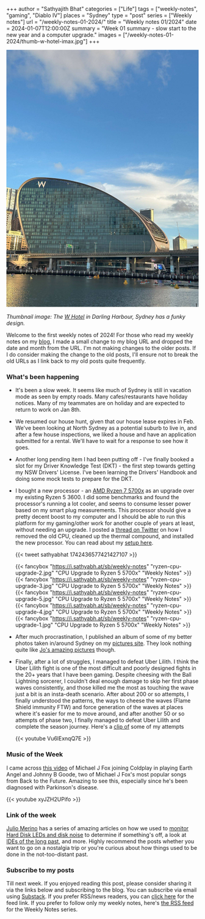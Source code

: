 +++
author = "Sathyajith Bhat"
categories = ["Life"]
tags = ["weekly-notes", "gaming", "Diablo IV"]
places = "Sydney"
type = "post"
series = ["Weekly notes"]
url = "/weekly-notes-01-2024/"
title = "Weekly notes 01/2024"
date = 2024-01-07T12:00:00Z
summary = "Week 01 summary - slow start to the new year and a computer upgrade."
images = ["/weekly-notes-01-2024/thumb-w-hotel-imax.jpg"]
+++

![](thumb-w-hotel-imax.jpg)

_Thumbnail image: The [W Hotel](https://www.darlingharbour.com/stay/w-sydney) in Darling Harbour, Sydney has a funky design._ 

Welcome to the first weekly notes of 2024! For those who read my weekly notes on my [blog](https://sathyabh.at), I made a small change to my blog URL and dropped the date and month from the URL. I'm not making changes to the older posts. If I do consider making the change to the old posts, I'll ensure not to break the old URLs as I link back to my old posts quite frequently.

### What's been happening

* It's been a slow week. It seems like much of Sydney is still in vacation mode as seen by empty roads. Many cafes/restaurants have holiday notices. Many of my teammates are on holiday and are expected to return to work on Jan 8th. 
* We resumed our house hunt, given that our house lease expires in Feb. We've been looking at North Sydney as a potential suburb to live in, and after a few house inspections, we liked a house and have an application submitted for a rental. We'll have to wait for a response to see how it goes.
* Another long pending item I had been putting off - I've finally booked a slot for my Driver Knowledge Test (DKT) - the first step towards getting my NSW Drivers' License. I've been learning the Drivers' Handbook and doing some mock tests to prepare for the DKT. 
* I bought a new processor - an [AMD Ryzen 7 5700x](https://www.amd.com/en/products/cpu/amd-ryzen-7-5700x) as an upgrade over my existing Ryzen 5 3600. I did some benchmarks and found the processor's running a lot cooler, and seems to consume lesser power based on my smart plug measurements. This processor should give a pretty decent boost to my computer and I should be able to run this platform for my gaming/other work for another couple of years at least, without needing an upgrade. I posted a [thread on Twitter](https://twitter.com/SathyaBhat/status/1742436577421427107) on how I removed the old CPU, cleaned up the thermal compound, and installed the new processor. You can read about my [setup here](/setup).

  {{< tweet sathyabhat 1742436577421427107 >}}

  {{< fancybox "https://i.sathyabh.at/sb/weekly-notes" "ryzen-cpu-upgrade-2.jpg" "CPU Upgrade to Ryzen 5 5700x" "Weekly Notes" >}}
  {{< fancybox "https://i.sathyabh.at/sb/weekly-notes" "ryzen-cpu-upgrade-3.jpg" "CPU Upgrade to Ryzen 5 5700x" "Weekly Notes" >}}
  {{< fancybox "https://i.sathyabh.at/sb/weekly-notes" "ryzen-cpu-upgrade-5.jpg" "CPU Upgrade to Ryzen 5 5700x" "Weekly Notes" >}}
  {{< fancybox "https://i.sathyabh.at/sb/weekly-notes" "ryzen-cpu-upgrade-4.jpg" "CPU Upgrade to Ryzen 5 5700x" "Weekly Notes" >}}
  {{< fancybox "https://i.sathyabh.at/sb/weekly-notes" "ryzen-cpu-upgrade-1.jpg" "CPU Upgrade to Ryzen 5 5700x" "Weekly Notes" >}}
* After much procrastination, I published an album of some of my better photos taken in/around Sydney on my [pictures site](https://pics.sathyabh.at/sydney-city-scapes-2). They look nothing quite like [Jo's amazing pictures](https://joshenoy.me) though.

* Finally, after a lot of struggles, I managed to defeat Uber Lilith. I think the Uber Lilith fight is one of the most difficult and poorly designed fights in the 20+ years that I have been gaming. Despite cheesing with the Ball Lightning sorcerer, I couldn't deal enough damage to skip her first phase waves consistently, and those killed me the most as touching the wave just a bit is an insta-death scenario. 
After about 200 or so attempts, I finally understood the patterns, the ways to cheese the waves (Flame Shield immunity FTW) and force generation of the waves at places where it's easier for me to move around, and after another 50 or so attempts of phase two, I finally managed to defeat Uber Lilith and complete the season journey. Here's a [clip of](https://www.youtube.com/watch?v=Vu6lExnqQ7E) some of my attempts

  {{< youtube Vu6lExnqQ7E >}}

### Music of the Week

I came across [this video](https://www.youtube.com/watch?v=xyJZH2UPifo) of Michael J Fox joining Coldplay in playing Earth Angel and Johnny B Goode, two of Michael J Fox's most popular songs from Back to the Future. Amazing to see this, especially since he's been diagnosed with Parkinson's disease. 

{{< youtube xyJZH2UPifo >}}

### Link of the week

[Julio Merino](https://blogsystem5.substack.com/) has a series of amazing articles on how we used to [monitor Hard Disk LEDs and disk noise](https://blogsystem5.substack.com/p/hard-disk-leds-and-noisy-machines) to determine if something's off, a look at [IDEs of the long past](https://blogsystem5.substack.com/p/the-ides-we-had-30-years-ago-and), and more. Highly recommend the posts whether you want to go on a nostalgia trip or you're curious about how things used to be done in the not-too-distant past. 

### Subscribe to my posts

Till next week. If you enjoyed reading this post, please consider sharing it via the links below and subscribing to the blog. You can subscribe via email using [Substack](https://sathyabhat.substack.com/). If you prefer RSS/news readers, you can [click here](https://sathyabh.at/index.xml) for the feed link. If you prefer to follow only my weekly notes, here's [the RSS feed](https://sathyabh.at/series/weekly-notes/index.xml) for the Weekly Notes series. 